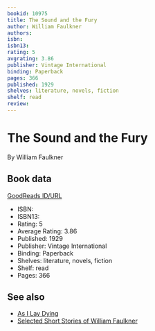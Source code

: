 ```yaml
---
bookid: 10975
title: The Sound and the Fury
author: William Faulkner
authors: 
isbn: 
isbn13: 
rating: 5
avgrating: 3.86
publisher: Vintage International
binding: Paperback
pages: 366
published: 1929
shelves: literature, novels, fiction
shelf: read
review: 
---
```


# The Sound and the Fury

By William Faulkner

## Book data

[GoodReads ID/URL](https://www.goodreads.com/book/show/10975)

- ISBN: 
- ISBN13: 
- Rating: 5
- Average Rating: 3.86
- Published: 1929
- Publisher: Vintage International
- Binding: Paperback
- Shelves: literature, novels, fiction
- Shelf: read
- Pages: 366


## See also

- [As I Lay Dying](As_I_Lay_Dying.md)
- [Selected Short Stories of William Faulkner](Selected_Short_Stories_of_William_Faulkner.md)
